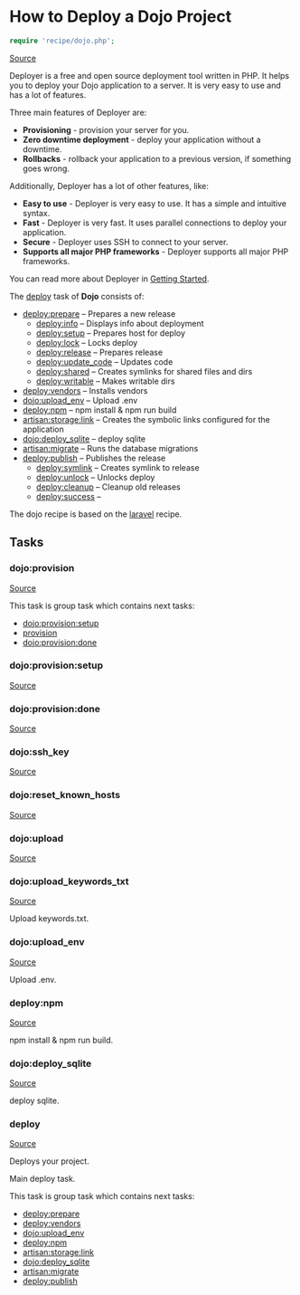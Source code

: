 <!-- DO NOT EDIT THIS FILE! -->
<!-- Instead edit recipe/dojo.php -->
<!-- Then run bin/docgen -->

# How to Deploy a Dojo Project

```php
require 'recipe/dojo.php';
```

[Source](/recipe/dojo.php)

Deployer is a free and open source deployment tool written in PHP. 
It helps you to deploy your Dojo application to a server. 
It is very easy to use and has a lot of features. 

Three main features of Deployer are:
- **Provisioning** - provision your server for you.
- **Zero downtime deployment** - deploy your application without a downtime.
- **Rollbacks** - rollback your application to a previous version, if something goes wrong.

Additionally, Deployer has a lot of other features, like:
- **Easy to use** - Deployer is very easy to use. It has a simple and intuitive syntax.
- **Fast** - Deployer is very fast. It uses parallel connections to deploy your application.
- **Secure** - Deployer uses SSH to connect to your server.
- **Supports all major PHP frameworks** - Deployer supports all major PHP frameworks.

You can read more about Deployer in [Getting Started](/docs/getting-started.md).

The [deploy](#deploy) task of **Dojo** consists of:
* [deploy:prepare](/docs/recipe/common.md#deployprepare) – Prepares a new release
  * [deploy:info](/docs/recipe/deploy/info.md#deployinfo) – Displays info about deployment
  * [deploy:setup](/docs/recipe/deploy/setup.md#deploysetup) – Prepares host for deploy
  * [deploy:lock](/docs/recipe/deploy/lock.md#deploylock) – Locks deploy
  * [deploy:release](/docs/recipe/deploy/release.md#deployrelease) – Prepares release
  * [deploy:update_code](/docs/recipe/deploy/update_code.md#deployupdate_code) – Updates code
  * [deploy:shared](/docs/recipe/deploy/shared.md#deployshared) – Creates symlinks for shared files and dirs
  * [deploy:writable](/docs/recipe/deploy/writable.md#deploywritable) – Makes writable dirs
* [deploy:vendors](/docs/recipe/deploy/vendors.md#deployvendors) – Installs vendors
* [dojo:upload_env](/docs/recipe/dojo.md#dojoupload_env) – Upload .env
* [deploy:npm](/docs/recipe/dojo.md#deploynpm) – npm install & npm run build
* [artisan:storage:link](/docs/recipe/laravel.md#artisanstoragelink) – Creates the symbolic links configured for the application
* [dojo:deploy_sqlite](/docs/recipe/dojo.md#dojodeploy_sqlite) – deploy sqlite
* [artisan:migrate](/docs/recipe/laravel.md#artisanmigrate) – Runs the database migrations
* [deploy:publish](/docs/recipe/common.md#deploypublish) – Publishes the release
  * [deploy:symlink](/docs/recipe/deploy/symlink.md#deploysymlink) – Creates symlink to release
  * [deploy:unlock](/docs/recipe/deploy/lock.md#deployunlock) – Unlocks deploy
  * [deploy:cleanup](/docs/recipe/deploy/cleanup.md#deploycleanup) – Cleanup old releases
  * [deploy:success](/docs/recipe/common.md#deploysuccess) – 


The dojo recipe is based on the [laravel](/docs/recipe/laravel.md) recipe.


## Tasks

### dojo:provision
[Source](https://github.com/deployphp/deployer/blob/master/recipe/dojo.php#L8)






This task is group task which contains next tasks:
* [dojo:provision:setup](/docs/recipe/dojo.md#dojoprovisionsetup)
* [provision](/docs/recipe/provision.md#provision)
* [dojo:provision:done](/docs/recipe/dojo.md#dojoprovisiondone)


### dojo:provision:setup
[Source](https://github.com/deployphp/deployer/blob/master/recipe/dojo.php#L14)






### dojo:provision:done
[Source](https://github.com/deployphp/deployer/blob/master/recipe/dojo.php#L19)






### dojo:ssh_key
[Source](https://github.com/deployphp/deployer/blob/master/recipe/dojo.php#L28)






### dojo:reset_known_hosts
[Source](https://github.com/deployphp/deployer/blob/master/recipe/dojo.php#L36)






### dojo:upload
[Source](https://github.com/deployphp/deployer/blob/master/recipe/dojo.php#L40)






### dojo:upload_keywords_txt
[Source](https://github.com/deployphp/deployer/blob/master/recipe/dojo.php#L47)

Upload keywords.txt.




### dojo:upload_env
[Source](https://github.com/deployphp/deployer/blob/master/recipe/dojo.php#L54)

Upload .env.




### deploy:npm
[Source](https://github.com/deployphp/deployer/blob/master/recipe/dojo.php#L60)

npm install & npm run build.




### dojo:deploy_sqlite
[Source](https://github.com/deployphp/deployer/blob/master/recipe/dojo.php#L70)

deploy sqlite.




### deploy
[Source](https://github.com/deployphp/deployer/blob/master/recipe/dojo.php#L89)

Deploys your project.

Main deploy task.


This task is group task which contains next tasks:
* [deploy:prepare](/docs/recipe/common.md#deployprepare)
* [deploy:vendors](/docs/recipe/deploy/vendors.md#deployvendors)
* [dojo:upload_env](/docs/recipe/dojo.md#dojoupload_env)
* [deploy:npm](/docs/recipe/dojo.md#deploynpm)
* [artisan:storage:link](/docs/recipe/laravel.md#artisanstoragelink)
* [dojo:deploy_sqlite](/docs/recipe/dojo.md#dojodeploy_sqlite)
* [artisan:migrate](/docs/recipe/laravel.md#artisanmigrate)
* [deploy:publish](/docs/recipe/common.md#deploypublish)



